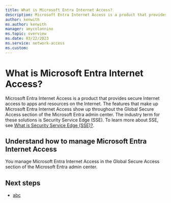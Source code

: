 ```yaml
---
title: What is Microsoft Entra Internet Access?
description: Microsoft Entra Internet Access is a product that provides secure Internet access to apps and resources on the Internet.
author: kenwith
ms.author: kenwith
manager: amycolannino
ms.topic: overview
ms.date: 03/22/2023
ms.service: network-access
ms.custom: 
---
```


# What is Microsoft Entra Internet Access?
Microsoft Entra Internet Access is a product that provides secure Internet access to apps and resources on the Internet. The features that make up Microsoft Entra Internet Access show up throughout the Global Secure Access section of the Microsoft Entra admin center. The industry term for these solutions is Security Service Edge (SSE). To learn more about SSE, see [What is Security Service Edge (SSE)?](overview-what-is-security-service-edge.md).


## Understand how to manage Microsoft Entra Internet Access
You manage Microsoft Entra Internet Access in the Global Secure Access section of the Microsoft Entra admin center.


## Next steps
<!-- Add a context sentence for the following links -->
- [abc](#)

